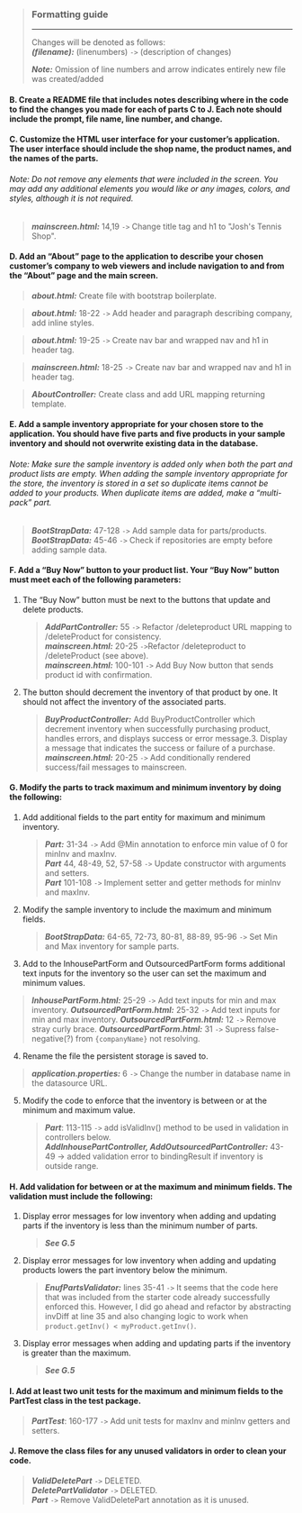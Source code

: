 > ### Formatting guide
> 
> ---
>
> Changes will be denoted as follows:  
> ***(filename):*** (linenumbers) `->` (description of changes)
>
>***Note:*** Omission of line numbers and arrow indicates entirely new file was created/added

#### B.  Create a README file that includes notes describing where in the code to find the changes you made for each of parts C to J. Each note should include the prompt, file name, line number, and change.


#### C.  Customize the HTML user interface for your customer’s application. The user interface should include the shop name, the product names, and the names of the parts.
###### Note: Do not remove any elements that were included in the screen. You may add any additional elements you would like or any images, colors, and styles, although it is not required.
> ***mainscreen.html:*** 14,19 `->` Change title tag and h1 to "Josh's Tennis Shop". 
#### D.  Add an “About” page to the application to describe your chosen customer’s company to web viewers and include navigation to and from the “About” page and the main screen.
>***about.html:*** Create file with bootstrap boilerplate. 

>***about.html:*** 18-22 `->` Add header and paragraph describing company, add inline styles.

>***about.html:*** 19-25 `->` Create nav bar and wrapped nav and h1 in header tag.

>***mainscreen.html:*** 18-25 `->` Create nav bar and wrapped nav and h1 in header tag. 

>***AboutController:*** Create class and add URL mapping returning template. 
#### E.  Add a sample inventory appropriate for your chosen store to the application. You should have five parts and five products in your sample inventory and should not overwrite existing data in the database.
###### Note: Make sure the sample inventory is added only when both the part and product lists are empty. When adding the sample inventory appropriate for the store, the inventory is stored in a set so duplicate items cannot be added to your products. When duplicate items are added, make a “multi-pack” part.

>***BootStrapData:*** 47-128 `->` Add sample data for parts/products.
>***BootStrapData:*** 45-46 `->` Check if repositories are empty before adding sample data.


#### F.  Add a “Buy Now” button to your product list. Your “Buy Now” button must meet each of the following parameters:
1.  The “Buy Now” button must be next to the buttons that update and delete products.
    >***AddPartController:*** 55 `->` Refactor /deleteproduct URL mapping to /deleteProduct for consistency.  
    >***mainscreen.html:*** 20-25 `->`Refactor /deleteproduct to /deleteProduct (see above).  
    >***mainscreen.html:*** 100-101 `->` Add Buy Now button that sends product id with confirmation.  
2. The button should decrement the inventory of that product by one. It should not affect the inventory of the associated parts.  
    >***BuyProductController:*** Add BuyProductController which decrement inventory when successfully purchasing product, handles errors, and displays success or error message.3.  Display a message that indicates the success or failure of a purchase.  
    > ***mainscreen.html:*** 20-25 `->` Add conditionally rendered success/fail messages to mainscreen.  


#### G.  Modify the parts to track maximum and minimum inventory by doing the following:
1.  Add additional fields to the part entity for maximum and minimum inventory.
    >***Part:*** 31-34 `->` Add @Min annotation to enforce min value of 0 for minInv and maxInv.  
    >***Part*** 44, 48-49, 52, 57-58 `->` Update constructor with arguments and setters.  
    >***Part*** 101-108 `->` Implement setter and getter methods for minInv and maxInv.  

2.  Modify the sample inventory to include the maximum and minimum fields.
    >***BootStrapData:*** 64-65, 72-73, 80-81, 88-89, 95-96 `->` Set Min and Max inventory for sample parts.  
3.  Add to the InhousePartForm and OutsourcedPartForm forms additional text inputs for the inventory so the user can set the maximum and minimum values.  
>***InhousePartForm.html:*** 25-29 `->` Add text inputs for min and max inventory.
>***OutsourcedPartForm.html:*** 25-32 `->` Add text inputs for min and max inventory.
>***OutsourcedPartForm.html:*** 12 `->` Remove stray curly brace.
>***OutsourcedPartForm.html:*** 31 `->` Supress false-negative(?) from `{companyName}` not resolving.


4.  Rename the file the persistent storage is saved to.
>***application.properties:*** 6 `->` Change the number in database name in the datasource URL.
5. Modify the code to enforce that the inventory is between or at the minimum and maximum value.
    >***Part***: 113-115 `->` add isValidInv() method to be used in validation in controllers below.  
    >***AddInhousePartController, AddOutsourcedPartController:*** 43-49 -> added validation error to bindingResult  if inventory is outside range.    

#### H.  Add validation for between or at the maximum and minimum fields. The validation must include the following:
1. Display error messages for low inventory when adding and updating parts if the inventory is less than the minimum number of parts.  
    >***See G.5***
2. Display error messages for low inventory when adding and updating products lowers the part inventory below the minimum.
    >***EnufPartsValidator:*** lines 35-41 `->` It seems that the code here that was included from the starter code already successfully
enforced this. However, I did go ahead and refactor by abstracting invDiff at line 35 and also changing logic to work when `product.getInv() < myProduct.getInv()`.   
3. Display error messages when adding and updating parts if the inventory is greater than the maximum.  
    >***See G.5***


#### I.  Add at least two unit tests for the maximum and minimum fields to the PartTest class in the test package.
>***PartTest***: 160-177 `->` Add unit tests for maxInv and minInv getters and setters.  

#### J.  Remove the class files for any unused validators in order to clean your code.
>***ValidDeletePart*** `->` DELETED.  
>***DeletePartValidator*** `->` DELETED.  
> ***Part*** `->` Remove ValidDeletePart annotation as it is unused.  